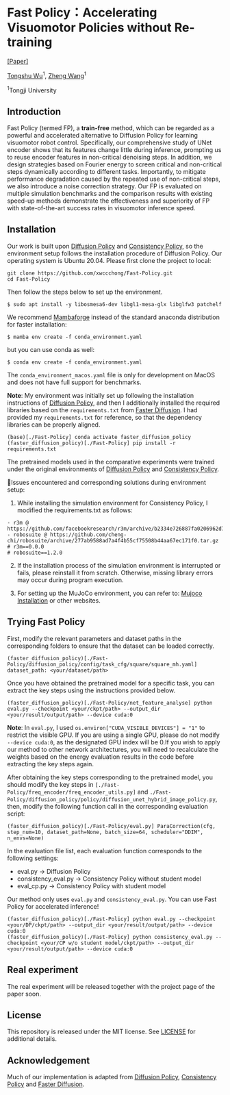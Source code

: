 # Fast Policy：Accelerating Visuomotor Policies without Re-training

[[Paper]]()

[Tongshu Wu](https://github.com/xwccchong)<sup>1</sup>,
[Zheng Wang](https://cs.tongji.edu.cn/info/1061/3377.htm)<sup>1</sup>

<sup>1</sup>Tongji University


## Introduction

Fast Policy (termed FP), a **train-free** method, which can be regarded as a powerful and accelerated alternative to Diffusion Policy for learning visuomotor robot control. Specifically, our comprehensive study of UNet encoder shows that its features change little during inference, prompting us to reuse encoder features in non-critical denoising steps. In addition, we design strategies based on Fourier energy to screen critical and non-critical steps dynamically according to different tasks. Importantly, to mitigate performance degradation caused by the repeated use of non-critical steps, we also introduce a noise correction strategy. Our FP is evaluated on multiple simulation benchmarks and the comparison results with existing speed-up methods demonstrate the effectiveness and superiority of FP with state-of-the-art success rates in visuomotor inference speed.

## Installation

Our work is built upon [Diffusion Policy](https://github.com/real-stanford/diffusion_policy) and [Consistency Policy](https://github.com/Aaditya-Prasad/consistency-policy), so the environment setup follows the installation procedure of Diffusion Policy. Our operating system is Ubuntu 20.04.
Please first clone the project to  local:
```console
git clone https://github.com/xwccchong/Fast-Policy.git
cd Fast-Policy
```

Then follow the steps below to set up the environment.
```console
$ sudo apt install -y libosmesa6-dev libgl1-mesa-glx libglfw3 patchelf
```

We recommend [Mambaforge](https://github.com/conda-forge/miniforge#mambaforge) instead of the standard anaconda distribution for faster installation: 
```console
$ mamba env create -f conda_environment.yaml
```

but you can use conda as well: 
```console
$ conda env create -f conda_environment.yaml
```

The `conda_environment_macos.yaml` file is only for development on MacOS and does not have full support for benchmarks.

**Note**: My environment was initially set up following the installation instructions of [Diffusion Policy](https://github.com/real-stanford/diffusion_policy), and then I additionally installed the required libraries based on the `requirements.txt` from [Faster Diffusion](https://github.com/hutaiHang/Faster-Diffusion). I had provided my `requirements.txt` for reference, so that the dependency libraries can be properly aligned.
```console
(base)[./Fast-Policy] conda activate faster_diffusion_policy
(faster_diffusion_policy)[./Fast-Policy] pip install -r requirements.txt
```

The pretrained models used in the comparative experiments were trained under the original environments of [Diffusion Policy](https://github.com/real-stanford/diffusion_policy) and [Consistency Policy](https://github.com/Aaditya-Prasad/consistency-policy).

🌟Issues encountered and corresponding solutions during environment setup:
1. While installing the simulation environment for Consistency Policy, I modified the requirements.txt as follows:
```console
- r3m @ https://github.com/facebookresearch/r3m/archive/b2334e726887fa0206962d7984c69c5fb09cceab.tar.gz
- robosuite @ https://github.com/cheng-chi/robosuite/archive/277ab9588ad7a4f4b55cf75508b44aa67ec171f0.tar.gz
# r3m==0.0.0
# robosuite==1.2.0
```

2. If the installation process of the simulation environment is interrupted or fails, please reinstall it from scratch. Otherwise, missing library errors may occur during program execution.

3. For setting up the MuJoCo environment, you can refer to: [Mujoco Installation](https://github.com/Liujian1997/Franka_env-Installation/blob/main/Mujoco安装记录.md) or other websites.

## Trying Fast Policy

First, modify the relevant parameters and dataset paths in the corresponding folders to ensure that the dataset can be loaded correctly.
```console
(faster_diffusion_policy)[./Fast-Policy/diffusion_policy/config/task_cfg/square/square_mh.yaml] dataset_path: <your/dataset/path>
```

Once you have obtained the pretrained model for a specific task, you can extract the key steps using the instructions provided below.
```console
(faster_diffusion_policy)[./Fast-Policy/net_feature_analyse] python eval.py --checkpoint <your/ckpt/path> --output_dir <your/result/output/path> --device cuda:0
```

**Note**: In `eval.py`, I used `os.environ["CUDA_VISIBLE_DEVICES"] = "1"` to restrict the visible GPU. If you are using a single GPU, please do not modify `--device cuda:0`, as the designated GPU index will be 0.If you wish to apply our method to other network architectures, you will need to recalculate the weights based on the energy evaluation results in the code before extracting the key steps again.

After obtaining the key steps corresponding to the pretrained model, you should modify the key steps in `[./Fast-Policy/freq_encoder/freq_encoder_utils.py]` and `./Fast-Policy/diffusion_policy/policy/diffusion_unet_hybrid_image_policy.py`, then, modify the following function call in the corresponding evaluation script:
```console
(faster_diffusion_policy)[./Fast-Policy/eval.py] ParaCorrection(cfg, step_num=10, dataset_path=None, batch_size=64, scheduler="DDIM", n_envs=None)
```

In the evaluation file list, each evaluation function corresponds to the following settings:
- eval.py → Diffusion Policy
- consistency_eval.py → Consistency Policy without student model
- eval_cp.py → Consistency Policy with student model

Our method only uses `eval.py` and `consistency_eval.py`. You can use Fast Policy for accelerated inference!
```console
(faster_diffusion_policy)[./Fast-Policy] python eval.py --checkpoint <your/DP/ckpt/path> --output_dir <your/result/output/path> --device cuda:0
(faster_diffusion_policy)[./Fast-Policy] python consistency_eval.py --checkpoint <your/CP w/o student model/ckpt/path> --output_dir <your/result/output/path> --device cuda:0
```

## Real experiment

The real experiment will be released together with the project page of the paper soon.

## License

This repository is released under the MIT license. See [LICENSE](LICENSE) for additional details.

## Acknowledgement

Much of our implementation is adapted from [Diffusion Policy](https://github.com/real-stanford/diffusion_policy), [Consistency Policy](https://github.com/Aaditya-Prasad/consistency-policy) and [Faster Diffusion](https://github.com/hutaiHang/Faster-Diffusion).
